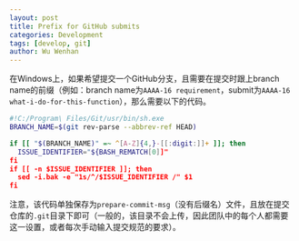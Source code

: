 ```yaml
---
layout: post
title: Prefix for GitHub submits
categories: Development
tags: [develop, git]
author: Wu Wenhan
---
```


在Windows上，如果希望提交一个GitHub分支，且需要在提交时跟上branch name的前缀（例如：branch name为`AAAA-16 requirement`，submit为`AAAA-16 what-i-do-for-this-function`），那么需要以下的代码。
```sh
#!C:/Program\ Files/Git/usr/bin/sh.exe
BRANCH_NAME=$(git rev-parse --abbrev-ref HEAD)

if [[ "$(BRANCH_NAME)" =~ ^[A-Z]{4,}-[[:digit:]]+ ]]; then
  ISSUE_IDENTIFIER="${BASH_REMATCH[0]]"
fi
if [[ -n $ISSUE_IDENTIFIER ]]; then
  sed -i.bak -e "1s/^/$ISSUE_IDENTIFIER /" $1
fi
```
注意，该代码单独保存为`prepare-commit-msg`（没有后缀名）文件，且放在提交仓库的`.git`目录下即可（一般的，该目录不会上传，因此团队中的每个人都需要这一设置，或者每次手动输入提交规范的要求）。
